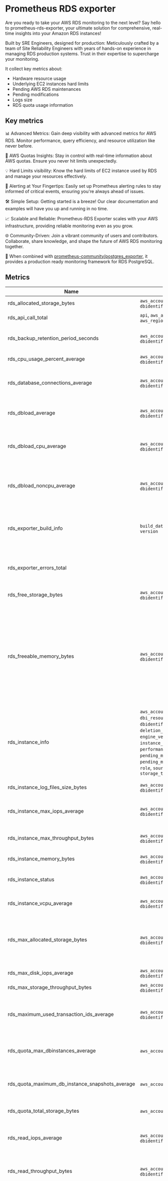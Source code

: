 # Prometheus RDS exporter

Are you ready to take your AWS RDS monitoring to the next level? Say hello to prometheus-rds-exporter, your ultimate solution for comprehensive, real-time insights into your Amazon RDS instances!

Built by SRE Engineers, designed for production: Meticulously crafted by a team of Site Reliability Engineers with years of hands-on experience in managing RDS production systems. Trust in their expertise to supercharge your monitoring.

It collect key metrics about:

- Hardware resource usage
- Underlying EC2 instances hard limits
- Pending AWS RDS maintenances
- Pending modifications
- Logs size
- RDS quota usage information

## Key metrics

📊 Advanced Metrics: Gain deep visibility with advanced metrics for AWS RDS. Monitor performance, query efficiency, and resource utilization like never before.

🧩 AWS Quotas Insights: Stay in control with real-time information about AWS quotas. Ensure you never hit limits unexpectedly.

💡 Hard Limits visibility: Know the hard limits of EC2 instance used by RDS and manage your resources effectively.

🔔 Alerting at Your Fingertips: Easily set up Prometheus alerting rules to stay informed of critical events, ensuring you're always ahead of issues.

🛠️ Simple Setup: Getting started is a breeze! Our clear documentation and examples will have you up and running in no time.

📈 Scalable and Reliable: Prometheus-RDS Exporter scales with your AWS infrastructure, providing reliable monitoring even as you grow.

🌐 Community-Driven: Join a vibrant community of users and contributors. Collaborate, share knowledge, and shape the future of AWS RDS monitoring together.

🚀 When combined with [prometheus-community/postgres_exporter](https://github.com/prometheus-community/postgres_exporter), it provides a production ready monitoring framework for RDS PostgreSQL.

## Metrics

| Name | Labels | Description |
| ---- | ------ | ----------- |
| rds_allocated_storage_bytes | `aws_account_id`, `aws_region`, `dbidentifier` | Allocated storage |
| rds_api_call_total | `api`, `aws_account_id`, `aws_region` | Number of call to AWS API |
| rds_backup_retention_period_seconds | `aws_account_id`, `aws_region`, `dbidentifier` | Automatic DB snapshots retention period |
| rds_cpu_usage_percent_average | `aws_account_id`, `aws_region`, `dbidentifier` | Instance CPU used |
| rds_database_connections_average | `aws_account_id`, `aws_region`, `dbidentifier` | The number of client network connections to the database instance |
| rds_dbload_average | `aws_account_id`, `aws_region`, `dbidentifier` | Number of active sessions for the DB engine |
| rds_dbload_cpu_average | `aws_account_id`, `aws_region`, `dbidentifier` | Number of active sessions where the wait event type is CPU |
| rds_dbload_noncpu_average | `aws_account_id`, `aws_region`, `dbidentifier` | Number of active sessions where the wait event type is not CPU |
| rds_exporter_build_info | `build_date`, `commit_sha`, `version` | A metric with constant '1' value labeled by version from which exporter was built |
| rds_exporter_errors_total | | Total number of errors encountered by the exporter |
| rds_free_storage_bytes | `aws_account_id`, `aws_region`, `dbidentifier` | Free storage on the instance |
| rds_freeable_memory_bytes | `aws_account_id`, `aws_region`, `dbidentifier` | Amount of available random access memory. For MariaDB, MySQL, Oracle, and PostgreSQL DB instances, this metric reports the value of the MemAvailable field of /proc/meminfo |
| rds_instance_info | `aws_account_id`, `aws_region`, `dbi_resource_id`, `dbidentifier`, `deletion_protection`, `engine`, `engine_version`, `instance_class`, `multi_az`, `performance_insights_enabled`, `pending_maintenance`, `pending_modified_values`, `role`, `source_dbidentifier`, `storage_type` | RDS instance information |
| rds_instance_log_files_size_bytes | `aws_account_id`, `aws_region`, `dbidentifier` | Total of log files on the instance |
| rds_instance_max_iops_average | `aws_account_id`, `aws_region`, `dbidentifier` | Maximum IOPS of underlying EC2 instance |
| rds_instance_max_throughput_bytes | `aws_account_id`, `aws_region`, `dbidentifier` | Maximum throughput of underlying EC2 instance |
| rds_instance_memory_bytes | `aws_account_id`, `aws_region`, `dbidentifier` | Instance memory |
| rds_instance_status | `aws_account_id`, `aws_region`, `dbidentifier` | Instance status (1: ok, 0: can't scrap metrics) |
| rds_instance_vcpu_average | `aws_account_id`, `aws_region`, `dbidentifier` | Total vCPU for this isntance class |
| rds_max_allocated_storage_bytes | `aws_account_id`, `aws_region`, `dbidentifier` | Upper limit in gibibytes to which Amazon RDS can automatically scale the storage of the DB instance |
| rds_max_disk_iops_average | `aws_account_id`, `aws_region`, `dbidentifier` | Max IOPS for the instance |
| rds_max_storage_throughput_bytes | `aws_account_id`, `aws_region`, `dbidentifier` | Max storage throughput |
| rds_maximum_used_transaction_ids_average | `aws_account_id`, `aws_region`, `dbidentifier` | Maximum transaction IDs that have been used. Applies to only PostgreSQL |
| rds_quota_max_dbinstances_average | `aws_account_id`, `aws_region` | Maximum number of RDS instances allowed in the AWS account |
| rds_quota_maximum_db_instance_snapshots_average | `aws_account_id`, `aws_region` | Maximum number of manual DB instance snapshots |
| rds_quota_total_storage_bytes | `aws_account_id`, `aws_region` | Maximum total storage for all DB instances |
| rds_read_iops_average | `aws_account_id`, `aws_region`, `dbidentifier` | Average number of disk read I/O operations per second |
| rds_read_throughput_bytes | `aws_account_id`, `aws_region`, `dbidentifier` | Average number of bytes read from disk per second |
| rds_replica_lag_seconds | `aws_account_id`, `aws_region`, `dbidentifier` | For read replica configurations, the amount of time a read replica DB instance lags behind the source DB instance. Applies to MariaDB, Microsoft SQL Server, MySQL, Oracle, and PostgreSQL read replicas |
| rds_replication_slot_disk_usage_average | `aws_account_id`, `aws_region`, `dbidentifier` | Disk space used by replication slot files. Applies to PostgreSQL |
| rds_swap_usage_bytes | `aws_account_id`, `aws_region`, `dbidentifier` | Amount of swap space used on the DB instance. This metric is not available for SQL Server |
| rds_usage_allocated_storage_average | `aws_account_id`, `aws_region` | Total storage used by AWS RDS instances |
| rds_usage_db_instances_average | `aws_account_id`, `aws_region` | AWS RDS instance count |
| rds_usage_manual_snapshots_average | `aws_account_id`, `aws_region` | Manual snapshots count |
| rds_write_iops_average | `aws_account_id`, `aws_region`, `dbidentifier` | Average number of disk write I/O operations per second |
| rds_write_throughput_bytes | `aws_account_id`, `aws_region`, `dbidentifier` | Average number of bytes written to disk per second |
| up | | Was the last scrape of RDS successful |

<details>
  <summary>Standard Go and Prometheus metrics are also available</summary>

| Name   | Labels | Description |
| ------ | -------| ----------- |
| go_gc_duration_seconds | `quantile` | A summary of the pause duration of garbage collection cycles. |
| go_goroutines | | Number of goroutines that currently exist. |
| go_info | `version` | Information about the Go environment. |
| go_memstats_alloc_bytes | | Number of bytes allocated and still in use. |
| go_memstats_alloc_bytes_total | | Total number of bytes allocated, even if freed. |
| go_memstats_buck_hash_sys_bytes | | Number of bytes used by the profiling bucket hash table. |
| go_memstats_frees_total | | Total number of frees. |
| go_memstats_gc_sys_bytes | | Number of bytes used for garbage collection system metadata. |
| go_memstats_heap_alloc_bytes | | Number of heap bytes allocated and still in use. |
| go_memstats_heap_idle_bytes | | Number of heap bytes waiting to be used. |
| go_memstats_heap_inuse_bytes | | Number of heap bytes that are in use. |
| go_memstats_heap_objects | | Number of allocated objects. |
| go_memstats_heap_released_bytes | | Number of heap bytes released to OS. |
| go_memstats_heap_sys_bytes | | Number of heap bytes obtained from system. |
| go_memstats_last_gc_time_seconds | | Number of seconds since 1970 of last garbage collection. |
| go_memstats_lookups_total | | Total number of pointer lookups. |
| go_memstats_mallocs_total | | Total number of mallocs. |
| go_memstats_mcache_inuse_bytes | | Number of bytes in use by mcache structures. |
| go_memstats_mcache_sys_bytes | | Number of bytes used for mcache structures obtained from system. |
| go_memstats_mspan_inuse_bytes | | Number of bytes in use by mspan structures. |
| go_memstats_mspan_sys_bytes | | Number of bytes used for mspan structures obtained from system. |
| go_memstats_next_gc_bytes | | Number of heap bytes when next garbage collection will take place. |
| go_memstats_other_sys_bytes | | Number of bytes used for other system allocations. |
| go_memstats_stack_inuse_bytes | | Number of bytes in use by the stack allocator. |
| go_memstats_stack_sys_bytes | | Number of bytes obtained from system for stack allocator. |
| go_memstats_sys_bytes | | Number of bytes obtained from system. |
| go_threads | | Number of OS threads created. |
| promhttp_metric_handler_requests_in_flight | | Current number of scrapes being served. |
| promhttp_metric_handler_requests_total | `code` | Total number of scrapes by HTTP status code. |

</details>

## Dashboard

Grafana dashoards are available on Grafana labs:

<table>
<tr>
<td>

![Instances overview](docs/screenshots/instances-overview.png)

<a href="https://grafana.com/grafana/dashboards/19647-rds-instances-overview/">RDS instances overview</a> (ID `19647`)
</td>
<td>

![Instance details](docs/screenshots/instance-details.png)

<a href="https://grafana.com/grafana/dashboards/19646-rds-instance-details/">RDS instance details</a> (ID: `19646`)
</td>
<td>

![RDS exporters](docs/screenshots/rds-exporter.png)

<a href="https://grafana.com/grafana/dashboards/19679-rds-exporter/">RDS exporters</a> (ID: `19679`)
</td>
</tr>
</table>

## Configuration

Configuration could be defined in `.prometheus-rds-exporter.yaml` or environment variables (format `PROMETHEUS_RDS_EXPORTER_<PARAMETER_NAME>`).

| Parameter | Description | Default |
| --- | --- | --- |
| aws-assume-role-arn | AWS IAM ARN role to assume to fetch metrics | |
| aws-assume-role-session | AWS assume role session name | prometheus-rds-exporter |
| debug | Enable debug mode | |
| listen-address | Address to listen on for web interface | :9043 |
| log-format | Log format (`text` or `json`) | json |
| metrics-path | Path under which to expose metrics | /metrics |

Configuration parameters priorities:

1. `$HOME/.prometheus-rds-exporter.yaml` file
2. `.prometheus-rds-exporter.yaml` file
3. Environment variables
4. Command line flags

### AWS authentication

Prometheus RDS exporter needs read only AWS IAM permissions to fetch metrics from AWS RDS, CloudWatch, EC2 and ServiceQuota AWS APIs.

Standard AWS authentication methods (AWS credentials, SSO and assume role), see <https://docs.aws.amazon.com/cli/latest/userguide/cli-configure-envvars.html>.

If you are running on [AWS EKS](https://aws.amazon.com/eks/), we strongly recommend to use [IRSA](https://docs.aws.amazon.com/eks/latest/userguide/iam-roles-for-service-accounts.html)

Minimal required IAM permissions:

```yaml
{
    "Version": "2012-10-17",
    "Statement": [
        {
            "Sid": "AllowFetchingRDSMetrics",
            "Effect": "Allow",
            "Action": [
                "cloudwatch:GetMetricData",
                "ec2:DescribeInstanceTypes",
                "rds:DescribeAccountAttributes",
                "rds:DescribeDBInstances",
                "rds:DescribeDBLogFiles",
                "rds:DescribePendingMaintenanceActions",
                "servicequotas:GetServiceQuota"
            ],
            "Resource": "*"
        }
    ]
}
```

## Installation

### Locally

1. Connect on AWS with any method

    ```bash
    aws configure
    ```

2. Start application

    ```bash
    prometheus-rds-exporter
    ```

### Docker

1. Connect on AWS with any method

2. Start application

    ```bash
    docker run -p 9043:9043 -e AWS_PROFILE=${AWS_PROFILE} -v $HOME/.aws:/app/.aws public.ecr.aws/qonto/prometheus-rds-exporter:latest
    ```

### EKS (using IRSA and Helm)

1. Create an IAM policy

    ```bash
    IAM_POLICY_NAME=prometheus-rds-exporter
    aws iam create-policy --policy-name ${IAM_POLICY_NAME} --policy-document file://configs/aws/policy.json
    ```

2. Create IAM role and EKS service account

    ```bash
    IAM_ROLE_NAME=prometheus-rds-exporter
    EKS_CLUSTER_NAME=default # Replace with your EKS cluster name
    KUBERNETES_NAMESPACE=default # Replace with the namespace that you want to use
    KUBERNETES_SERVICE_ACCOUNT_NAME=prometheus-rds-exporter
    AWS_ACCOUNT_ID=$(aws sts get-caller-identity --query "Account" --output text) # Replace with your AWS ACCOUNT ID
    eksctl create iamserviceaccount --cluster ${EKS_CLUSTER_NAME} --namespace ${KUBERNETES_NAMESPACE} --name ${KUBERNETES_SERVICE_ACCOUNT_NAME} --role-name ${IAM_ROLE_NAME} --attach-policy-arn arn:aws:iam::${AWS_ACCOUNT_ID}:policy/${IAM_POLICY_NAME} --approve
    ```

3. Deploy chart with service account annotation

    ```bash
    helm install prometheus-rds-exporter oci://public.ecr.aws/qonto/prometheus-rds-exporter-chart --namespace ${KUBERNETES_NAMESPACE} --set serviceAccount.annotations."eks\.amazonaws\.com\/role-arn"="arn:aws:iam::${AWS_ACCOUNT_ID}:role/${IAM_ROLE_NAME}"
    ```

### Terraform

You can take example on Terraform code in `configs/terraform/`.

## Alternative

[percona/rds_exporter](https://github.com/percona/rds_exporter) and [mtanda/rds_enhanced_monitoring_exporter](https://github.com/mtanda/rds_enhanced_monitoring_exporter) provides are great alternatives.

[prometheus/cloudwatch_exporter](https://github.com/prometheus/cloudwatch_exporter) could be used to collect additional CloudWatch metrics.

## Contribute

See CONTRIBUTING.md

## Development

### Running the tests

Execute golang tests:

```bash
make test
```

Execute Helm chart tests:

```bash
make helm-test # Helm unit test
make kubeconform # Kubernetes manifest validation
```

### Development environment

You can start a simple development environment using the Docker compose configuration in `/scripts/prometheus`.

It will start and configure Grafana, Prometheus, and the RDS exporter:

1. Connect on AWS using the AWS CLI

1. Launch development stack

    ```bash
    cd scripts/prometheus
    docker compose up --build
    ```

1. Connect on the services

    - Grafana: <http://localhost:3000> (credential: admin/hackme)
    - Prometheus: <http://localhost:9090>
    - Prometheus RDS exporter: <http://localhost:9043>
